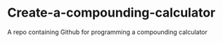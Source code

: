 # Create-a-compounding-calculator
A repo containing Github for programming a compounding calculator

